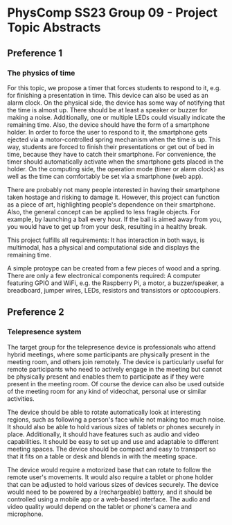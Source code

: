 # PhysComp SS23 Group 09 - Project Topic Abstracts

## Preference 1

### The physics of time

For this topic, we propose a timer that forces students to respond to it, e.g. for finishing a presentation in time. This device can also be used as an alarm clock. On the physical side, the device has some way of notifying that the time is almost up. There should be at least a speaker or buzzer for making a noise. Additionally, one or multiple LEDs could visually indicate the remaining time. Also, the device should have the form of a smartphone holder. In order to force the user to respond to it, the smartphone gets ejected via a motor-controlled spring mechanism when the time is up. This way, students are forced to finish their presentations or get out of bed in time, because they have to catch their smartphone. For convenience, the timer should automatically activate when the smartphone gets placed in the holder. On the computing side, the operation mode (timer or alarm clock) as well as the time can comfortably be set via a smartphone (web app).

There are probably not many people interested in having their smartphone taken hostage and risking to damage it. However, this project can function as a piece of art, highlighting people's dependence on their smartphone. Also, the general concept can be applied to less fragile objects. For example, by launching a ball every hour. If the ball is aimed away from you, you would have to get up from your desk, resulting in a healthy break.

This project fulfills all requirements: It has interaction in both ways, is multimodal, has a physical and computational side and displays the remaining time.

A simple protoype can be created from a few pieces of wood and a spring. There are only a few electronical components required: A computer featuring GPIO and WiFi, e.g. the Raspberry Pi, a motor, a buzzer/speaker, a breadboard, jumper wires, LEDs, resistors and transistors or optocouplers.

## Preference 2

### Telepresence system

The target group for the telepresence device is professionals who attend hybrid meetings, where some participants are physically present in the meeting room, and others join remotely. The device is particularly useful for remote participants who need to actively engage in the meeting but cannot be physically present and enables them to participate as if they were present in the meeting room. Of course the device can also be used outside of the meeting room for any kind of videochat, personal use or similar activities.

The device should be able to rotate automatically look at interesting regions, such as following a person's face while not making too much noise. It should also be able to hold various sizes of tablets or phones securely in place. Additionally, it should have features such as audio and video capabilities.
It should be easy to set up and use and adaptable to different meeting spaces.
The device should be compact and easy to transport so that it fits on a table or desk and blends in with the meeting space. 

The device would require a motorized base that can rotate to follow the remote user's movements. It would also require a tablet or phone holder that can be adjusted to hold various sizes of devices securely. The device would need to be powered by a (rechargeable) battery, and it should be controlled using a mobile app or a web-based interface. The audio and video quality would depend on the tablet or phone's camera and microphone.


